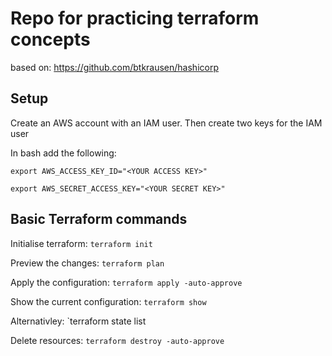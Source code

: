 # Repo for practicing terraform concepts

 based on: https://github.com/btkrausen/hashicorp

## Setup

Create an AWS account with an IAM user. Then create two keys for the IAM user

In bash add the following:

`
export AWS_ACCESS_KEY_ID="<YOUR ACCESS KEY>"  
`
 
`
export AWS_SECRET_ACCESS_KEY="<YOUR SECRET KEY>"  
`

## Basic Terraform commands

Initialise terraform: `terraform init`

Preview the changes: `terraform plan`

Apply the configuration: `terraform apply -auto-approve`

Show the current configuration: `terraform show`

Alternativley: `terraform state list

Delete resources: `terraform destroy -auto-approve`



